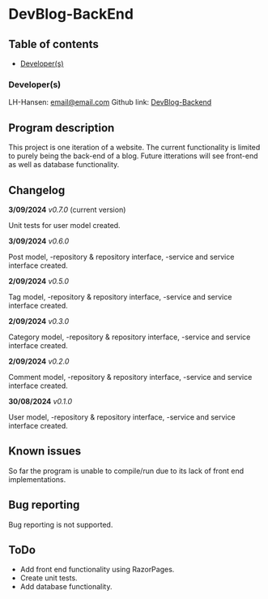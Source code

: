 # DevBlog-BackEnd

## Table of contents
- [Developer(s)](#Developer(s))

### Developer(s)
LH-Hansen: email@email.com
Github link: [DevBlog-Backend](https://github.com/LH-Hansen/DevBlog-BackEnd/edit/master/README.md)


## Program description
This project is one iteration of a website. The current functionality is limited to purely being the back-end of a blog. Future itterations will see front-end as well as database functionality.

## Changelog
__3/09/2024__
*v0.7.0* (current version)

Unit tests for user model created.

__3/09/2024__
*v0.6.0*

Post model, -repository & repository interface, -service and service interface created.

__2/09/2024__
*v0.5.0*

Tag model, -repository & repository interface, -service and service interface created.

__2/09/2024__
*v0.3.0* 

Category model, -repository & repository interface, -service and service interface created.

**2/09/2024**
*v0.2.0*

Comment model, -repository & repository interface, -service and service interface created.

**30/08/2024**
*v0.1.0*

User model, -repository & repository interface, -service and service interface created.

## Known issues
So far the program is unable to compile/run due to its lack of front end implementations.

## Bug reporting
Bug reporting is not supported.

## ToDo
- Add front end functionality using RazorPages.
- Create unit tests.
- Add database functionality.



